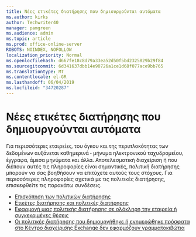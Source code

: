 ```yaml
---
title: Νέες ετικέτες διατήρησης που δημιουργούνται αυτόματα
ms.author: kirks
author: Techwriter40
manager: pamgreen
ms.audience: admin
ms.topic: article
ms.prod: office-online-server
ROBOTS: NOINDEX, NOFOLLOW
localization_priority: Normal
ms.openlocfilehash: d667fe18c8d79a33ea52d50f5bd2325829b29f84
ms.sourcegitcommit: 6d341637dbb14e90726a1ce1d68f077ace9bb765
ms.translationtype: MT
ms.contentlocale: el-GR
ms.lasthandoff: 06/04/2019
ms.locfileid: "34720287"
---
```

# <a name="new-retention-labels-created-automatically"></a>Νέες ετικέτες διατήρησης που δημιουργούνται αυτόματα

<p><span style="font-family: 'Segoe UI',sans-serif;">Για περισσότερες εταιρείες, του όγκου και της περιπλοκότητας των δεδομένων αυξάνεται καθημερινά - μήνυμα ηλεκτρονικού ταχυδρομείου, έγγραφα, άμεσα μηνύματα και άλλα.</span> Αποτελεσματική διαχείριση ή που διέπουν αυτές τις πληροφορίες είναι σημαντικές, πολιτική διατήρησης μπορούν να σας βοηθήσουν να επιτύχετε αυτούς τους στόχους. Για περισσότερες πληροφορίες σχετικά με τις πολιτικές διατήρησης, επισκεφθείτε τις παρακάτω συνδέσεις.</p> <ul> <li><a href="https://docs.microsoft.com/en-us/office365/securitycompliance/retention-policies">Επισκόπηση των πολιτικών διατήρησης</a></li> <li><a href="https://docs.microsoft.com/en-us/exchange/security-and-compliance/messaging-records-management/retention-tags-and-policies">Ετικέτες διατήρησης και πολιτικές διατήρησης</a></li> <li><a href="https://docs.microsoft.com/en-us/office365/securitycompliance/retention-policies#applying-a-retention-policy-to-an-entire-organization-or-specific-locations">Εφαρμογή μιας πολιτικής διατήρησης σε ολόκληρη την εταιρεία ή συγκεκριμένες θέσεις</a></li> <li><a href="https://docs.microsoft.com/en-us/alchemyinsights/retention-policies-in-exchange-admin-center-not-working">Οι πολιτικές διατήρησης που δημιουργήθηκε ή ενημερώθηκε πρόσφατα στο Κέντρο διαχείρισης Exchange δεν εφαρμόζουν γραμματοκιβώτια</a></li> </ul>

